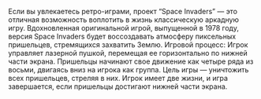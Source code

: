 Если вы увлекаетесь ретро-играми, проект “Space Invaders” — это отличная возможность воплотить в жизнь классическую аркадную игру. Вдохновленная оригинальной игрой, выпущенной в 1978 году, версия Space Invaders будет воссоздавать атмосферу пиксельных пришельцев, стремящихся захватить Землю.
Игровой процесс:
    Игрок управляет лазерной пушкой, перемещая ее горизонтально по нижней части экрана.
    Пришельцы начинают свое движение как четыре ряда из восьми, двигаясь вниз на игрока как группа. 
    Цель игры — уничтожить всех пришельцев, стреляя в них. Игрок имеет две жизни, и игра завершается, если пришельцы достигают нижней части экрана.